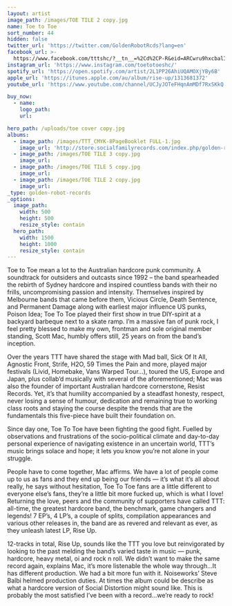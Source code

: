 ```yaml
---
layout: artist
image_path: /images/TOE TILE 2 copy.jpg
name: Toe to Toe
sort_number: 44
hidden: false
twitter_url: 'https://twitter.com/GoldenRobotRcds?lang=en'
facebook_url: >-
  https://www.facebook.com/tttshc/?__tn__=%2Cd%2CP-R&eid=ARCwru9hxcbalIow3L7jWi0IsgL8Mmi-VCnMQb-tae_IDxtsYC5yYaItFW3IrYN0spj7tsYzTRiPkOc2
instagram_url: 'https://www.instagram.com/toetotoeshc/'
spotify_url: 'https://open.spotify.com/artist/2L1PP26AhiUQAMOXjYBy6B'
apple_url: 'https://itunes.apple.com/au/album/rise-up/1313681372'
youtube_url: 'https://www.youtube.com/channel/UCJyJOTeFHqnAmMDf7RxSKkQ'

buy_now:
  - name: 
    logo_path: 
    url: 

hero_path: /uploads/toe cover copy.jpg
albums:
  - image_path: /images/TTT_CMYK-8PageBooklet FULL-1.jpg
    image_url: 'http://store.socialfamilyrecords.com/index.php/golden-robot-records/toe-to-toe-rise-up-vinyl.html'
  - image_path: /images/TOE TILE 3 copy.jpg
    image_url:
  - image_path: /images/TOE TILE 5 copy.jpg
    image_url:
  - image_path: /images/TOE TILE 2 copy.jpg
    image_url:
_type: golden-robot-records
_options:
  image_path:
    width: 500
    height: 500
    resize_style: contain
  hero_path:
    width: 1500
    height: 1000
    resize_style: contain
---
```


Toe to Toe mean a lot to the Australian hardcore punk community. A soundtrack for outsiders and outcasts since 1992 – the band spearheaded the rebirth of Sydney hardcore and inspired countless bands with their no frills, uncompromising passion and intensity. Themselves inspired by Melbourne bands that came before them, Vicious Circle, Death Sentence, and Permanent Damage along with earliest major influence US punks, Poison Idea; Toe To Toe played their first show in true DIY-spirit at a backyard barbeque next to a skate ramp. I’m a massive fan of punk rock, I feel pretty blessed to make my own, frontman and sole original member standing, Scott Mac, humbly offers still, 25 years on from the band’s inception.

Over the years TTT have shared the stage with Mad ball, Sick Of It All, Agnostic Front, Strife, H2O, 59 Times the Pain and more, played major festivals (Livid, Homebake, Vans Warped Tour…), toured the US, Europe and Japan, plus collab’d musically with several of the aforementioned; Mac was also the founder of important Australian hardcore cornerstone, Resist Records. Yet, it’s that humility accompanied by a steadfast honesty, respect, never losing a sense of humour, dedication and remaining true to working class roots and staying the course despite the trends that are the fundamentals this five-piece have built their foundation on.

Since day one, Toe To Toe have been fighting the good fight. Fuelled by observations and frustrations of the socio-political climate and day-to-day personal experience of navigating existence in an uncertain world, TTT’s music brings solace and hope; it lets you know you’re not alone in your struggle.

People have to come together, Mac affirms. We have a lot of people come up to us as fans and they end up being our friends — it’s what it’s all about really, he says without hesitation, Toe To Toe fans are a little different to everyone else’s fans, they’re a little bit more fucked up, which is what I love! Returning the love, peers and the community of supporters have called TTT: all-time, the greatest hardcore band, the benchmark, game changers and legends! 7 EP’s, 4 LP’s, a couple of splits, compilation appearances and various other releases in, the band are as revered and relevant as ever, as they unleash latest LP, Rise Up.

12-tracks in total, Rise Up, sounds like the TTT you love but reinvigorated by looking to the past melding the band’s varied taste in music — punk, hardcore, heavy metal, oi and rock n roll. We didn’t want to make the same record again, explains Mac, it’s more listenable the whole way through…It has different production. We had a bit more fun with it. Noiseworks’ Steve Balbi helmed production duties. At times the album could be describe as what a hardcore version of Social Distortion might sound like. This is probably the most satisfied I’ve been with a record…we’re ready to rock!